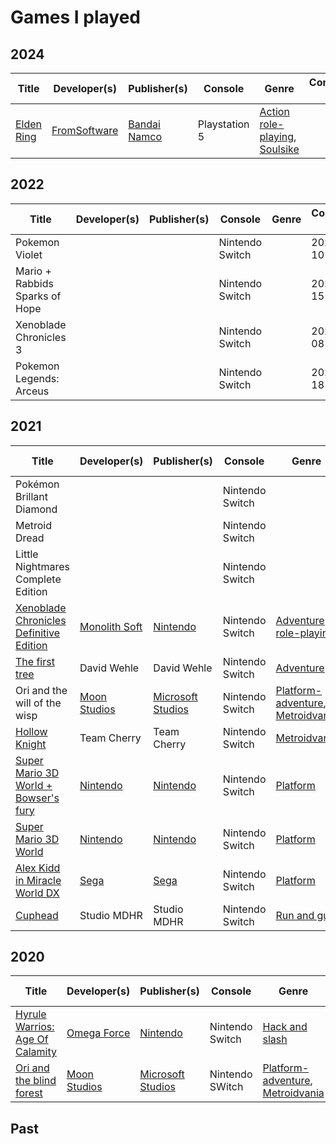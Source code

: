 # Games I played

## 2024
| Title | Developer(s) | Publisher(s) | Console | Genre | Completed on | Score |
|-------|--------------|--------------|---------|-------|--------------|-------|
| [Elden Ring](https://en.wikipedia.org/wiki/Elden_Ring) | [FromSoftware](https://en.wikipedia.org/wiki/FromSoftware) | [Bandai Namco](https://en.wikipedia.org/wiki/Bandai_Namco_Entertainment) | Playstation 5 | [Action role-playing](https://en.wikipedia.org/wiki/Action_role-playing), [Soulsike](https://en.wikipedia.org/wiki/Soulslike) | | |

## 2022
| Title | Developer(s) | Publisher(s) | Console | Genre | Completed on | Score |
|-------|--------------|--------------|---------|-------|--------------|-------|
| Pokemon Violet | | | Nintendo Switch | | 2022-12-10 | ⭐️⭐️⭐️ |
| Mario + Rabbids Sparks of Hope | | | Nintendo Switch | | 2022-11-15 | ⭐️⭐️⭐️⭐️ |
| Xenoblade Chronicles 3 | | | Nintendo Switch | | 2022-09-08 | ⭐️⭐️⭐️⭐️ |
| Pokemon Legends: Arceus | | | Nintendo Switch | | 2022-03-18 | ⭐️⭐️⭐️⭐️ |

## 2021
| Title | Developer(s) | Publisher(s) | Console | Genre | Completed on | Score |
|-------|--------------|--------------|---------|-------|--------------|-------|
| Pokémon Brillant Diamond | | | Nintendo Switch | | 2021-12-10 | ⭐️⭐️ |
| Metroid Dread | | | Nintendo Switch | | 2021-11-09 | ⭐️⭐️⭐️⭐️ |
| Little Nightmares Complete Edition | | | Nintendo Switch | | 2021-10-16 | ⭐️⭐️⭐️ |
| [Xenoblade Chronicles Definitive Edition](https://en.wikipedia.org/wiki/Xenoblade_Chronicles_(video_game)#Xenoblade_Chronicles:_Definitive_Edition) | [Monolith Soft](https://en.wikipedia.org/wiki/Monolith_Soft) |  [Nintendo](https://en.wikipedia.org/wiki/Nintendo) | Nintendo Switch | [Adventure role-playing](https://en.wikipedia.org/wiki/Action_role-playing) | 2021-10-07 | ⭐️⭐️⭐️⭐️⭐️ |
| [The first tree](https://en.wikipedia.org/wiki/The_First_Tree) | David Wehle | David Wehle | Nintendo Switch | [Adventure](https://en.wikipedia.org/wiki/Adventure_game) | 2021-07-11| ⭐️ |
| Ori and the will of the wisp | [Moon Studios](https://en.wikipedia.org/wiki/Moon_Studios) | [Microsoft Studios](https://en.wikipedia.org/wiki/Microsoft_Studios) | Nintendo Switch | [Platform-adventure](https://en.wikipedia.org/wiki/Platform_game#Platform-adventure_games), [Metroidvania](https://en.wikipedia.org/wiki/Metroidvania) | 2021-07-11| ⭐️⭐️⭐️ |
| [Hollow Knight](https://en.wikipedia.org/wiki/Hollow_Knight) | Team Cherry | Team Cherry | Nintendo Switch | [Metroidvania](https://en.wikipedia.org/wiki/Metroidvania) | 2021-04-15 | ⭐️⭐️⭐️⭐️⭐️ |
| [Super Mario 3D World + Bowser's fury](https://en.wikipedia.org/wiki/Super_Mario_3D_World#Super_Mario_3D_World_+_Bowser's_Fury) | [Nintendo](https://en.wikipedia.org/wiki/Nintendo) | [Nintendo](https://en.wikipedia.org/wiki/Nintendo) | Nintendo Switch | [Platform](https://en.wikipedia.org/wiki/Platform_game) | 2021-03-02 | ⭐️⭐️⭐️ |
| [Super Mario 3D World](https://en.wikipedia.org/wiki/Super_Mario_3D_World#) | [Nintendo](https://en.wikipedia.org/wiki/Nintendo) | [Nintendo](https://en.wikipedia.org/wiki/Nintendo) | Nintendo Switch | [Platform](https://en.wikipedia.org/wiki/Platform_game) | 2021-02-27 | ⭐️⭐️⭐️ |
| [Alex Kidd in Miracle World DX](https://en.wikipedia.org/wiki/Alex_Kidd_in_Miracle_World#Remake) | [Sega](https://en.wikipedia.org/wiki/Sega) | [Sega](https://en.wikipedia.org/wiki/Sega) | Nintendo Switch | [Platform](https://en.wikipedia.org/wiki/Platform_game) | 2021-01-10 | ⭐️⭐️⭐️ |
| [Cuphead](https://en.wikipedia.org/wiki/Cuphead) | Studio MDHR | Studio MDHR | Nintendo Switch | [Run and gun](https://en.wikipedia.org/wiki/Run_and_gun_(video_game)) | 2021-01-09 | ⭐️⭐️⭐️ |

## 2020
| Title | Developer(s) | Publisher(s) | Console | Genre | Completed on | Score |
|-------|--------------|--------------|---------|-------|--------------|-------|
| [Hyrule Warrios: Age Of Calamity](https://en.wikipedia.org/wiki/Hyrule_Warriors:_Age_of_Calamity) | [Omega Force](https://en.wikipedia.org/wiki/Omega_Force) | [Nintendo](https://en.wikipedia.org/wiki/Nintendo) | Nintendo Switch | [Hack and slash](https://en.wikipedia.org/wiki/Hack_and_slash) | 2020-12-03 | ⭐️⭐️⭐️ |
| [Ori and the blind forest](https://en.wikipedia.org/wiki/Ori_and_the_Blind_Forest) | [Moon Studios](https://en.wikipedia.org/wiki/Moon_Studios) | [Microsoft Studios](https://en.wikipedia.org/wiki/Microsoft_Studios) | Nintendo SWitch | [Platform-adventure](https://en.wikipedia.org/wiki/Platform_game#Platform-adventure_games), [Metroidvania](https://en.wikipedia.org/wiki/Metroidvania) | 2020-09-30 | ⭐️⭐️⭐️⭐️ |


## Past
